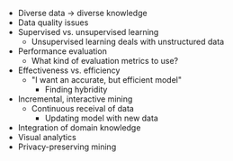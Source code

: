 - Diverse data -> diverse knowledge
- Data quality issues
- Supervised vs. unsupervised learning
	- Unsupervised learning deals with unstructured data
- Performance evaluation
	- What kind of evaluation metrics to use?
- Effectiveness vs. efficiency
	- "I want an accurate, but efficient model"
		- Finding hybridity
- Incremental, interactive mining
	- Continuous receival of data
		- Updating model with new data
- Integration of domain knowledge
- Visual analytics
- Privacy-preserving mining